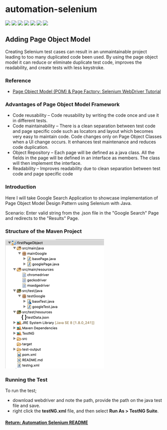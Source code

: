 # automation-selenium

[<img src="https://img.shields.io/badge/-Selenium-brightgreen">](https://www.selenium.dev/) [<img src="https://img.shields.io/badge/-Maven-orangered">](hhttps://maven.apache.org/) [<img src="https://img.shields.io/badge/-Eclipse_IDE-orange">](https://www.eclipse.org/) [<img src="https://img.shields.io/badge/-Java-darkred">](https://www.java.com/en/) [<img src="https://img.shields.io/badge/-TestNG-sandybrown">](https://testng.org/doc/index.html) [<img src="https://img.shields.io/badge/-Allure_Reporting-gold">](http://allure.qatools.ru/) [<img src="https://img.shields.io/badge/-SimepleJSON-blue">](https://simplejson.readthedocs.io/en/latest/)

## Adding Page Object Model
Creating Selenium test cases can result in an unmaintainable project leading to too many duplicated code been used. By using the page object model it can reduce or eliminate duplicate test code, improves the readability, and create tests with less keystroke.

### Reference
- [Page Object Model (POM) & Page Factory: Selenium WebDriver Tutorial](https://www.guru99.com/page-object-model-pom-page-factory-in-selenium-ultimate-guide.html)

### Advantages of Page Object Model Framework
- Code reusability – Code reusability by writing the code once and use it in different tests.
- Code maintainability – There is a clean separation between test code and page specific code such as locators and layout which becomes very easy to maintain code. Code changes only on Page Object Classes when a UI change occurs. It enhances test maintenance and reduces code duplication.
- Object Repository – Each page will be defined as a java class. All the fields in the page will be defined in an interface as members. The class will then implement the interface.
- Readability – Improves readability due to clean separation between test code and page specific code

### Introduction
Here I will take Google Search Application to showcase implementation of Page Object Model Design Pattern using Selenium with Java.

Scenario: Enter valid string from the .json file in the "Google Search" Page and redirects to the "Results" Page.

### Structure of the Maven Project
<img src="projectlayout.png">

### Running the Test
To run the test;
- download webdriver and note the path, provide the path on the java test file and save.
- right click the __testNG.xml__ file, and then select __Run As > TestNG Suite__.

#### [Return: Automation Selenium README](../README.md)